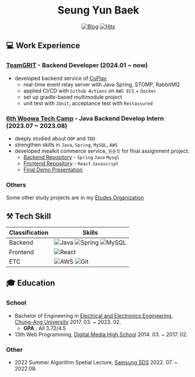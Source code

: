 <div align="center">
<h1>Seung Yun Baek</h1>

[![Blog](http://img.shields.io/badge/-Tech%20blog-black?style=flat-square&logo=blogger&logoColor=white)](https://baek-devlog.tistory.com/)
[![Hits](https://hits.seeyoufarm.com/api/count/incr/badge.svg?url=https%3A%2F%2Fgithub.com%2Finclue)](https://github.com/bkRyusim)
</div>

<!-- 
## 🙋‍♂️ Introduction
-->
## 💻 Work Experience
### [TeamGRIT](https://teamgrit.kr) - Backend Developer (2024.01 ~ now)
- developed backend service of [CoPlay](https://www.coplay.kr)
  - real-time event relay server with Java Spring, STOMP, RabbitMQ
  - applied CI/CD with `Github Actions` on `AWS ECS` + `Docker`
  - set up gradle-based multimodule project
  - unit test with `JUnit`, acceptance test with `Restassured`

### [6th Woowa Tech Camp](https://techblog.woowahan.com/11427/) - Java Backend Develop Intern (2023.07 ~ 2023.08)
- deeply studied about `OOP` and `TDD`
- strengthen skills in `Java`, `Spring`, `MySQL`, `AWS`
- developed mealkit commerce service, `든든킷` for final assignment project.
  - [Backend Repository](https://github.com/woowa-camp-2023-4/backend) - `Spring` `Java` `Mysql`
  - [Frontend Repository](https://github.com/woowa-camp-2023-4/shop-frontend) - `React` `Javascript`
  - [Final Demo Presentation](https://docs.google.com/presentation/d/1X7-7l7Nj1PIYa8kaewpPl7k-R4bi-YXWqaRboBQPdMU/edit#slide=id.g27985c6d060_0_0)

### Others
Some other study projects are in my [Etudes Organization](https://github.com/seungyun-etudes)

## ⚒ Tech Skill
|Classification|Skills|
|---|---|
|Backend| ![Java](https://img.shields.io/badge/Java-007396?style=for-the-badge&logo=Java&logoColor=white) ![Spring](https://img.shields.io/badge/spring-%236DB33F.svg?style=for-the-badge&logo=spring&logoColor=white) ![MySQL](https://img.shields.io/badge/mysql-%2300f.svg?style=for-the-badge&logo=mysql&logoColor=white)|
|Frontend|![React](https://img.shields.io/badge/React-61D8FB.svg?style=for-the-badge&logo=react&logoColor=white)|
|ETC| ![AWS](https://img.shields.io/badge/Amazon%20AWS-232F3E.svg?style=for-the-badge&logo=Amazon%20AWS&logoColor=white) ![Git](https://img.shields.io/badge/git-%23F05033.svg?style=for-the-badge&logo=git&logoColor=white)|

## 🎓 Education
### School
- Bachelor of Engineering in [Electrical and Electronics Engineering](http://e3home.cau.ac.kr), [Chung-Ang University](https://www.cau.ac.kr/index.do) 2017. 03. ~ 2023. 02.
  - **GPA** : All 3.72/4.5
- 13th Web Programming, [Digital Media High School](https://www.dimigo.hs.kr) 2014. 03. ~ 2017. 02.

### Other
- 2022 Summer Algorithm Spetial Lecture, [Samsung SDS](https://www.samsungsds.com/kr/index.html) 2022. 07. ~ 2022.08.

<!--
### 🏅 Awards
|Awards|Grade|Date|Note|
|---|---|---|---|
-->
